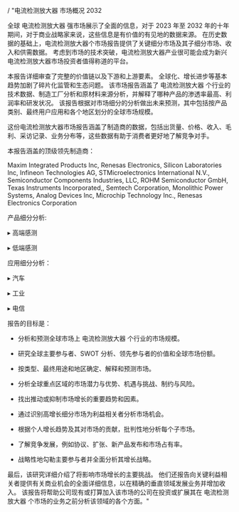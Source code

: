 / "电流检测放大器 市场概况 2032

全球 电流检测放大器 强市场展示了全面的信息，对于 2023 年至 2032 年的十年期间，对于商业战略家来说，这些信息是有价值的有见地的数据来源。 在历史数据的基础上，电流检测放大器个市场报告提供了关键细分市场及其子细分市场、收入和供需数据。 考虑到市场的技术突破，电流检测放大器产业很可能会成为新兴电流检测放大器市场投资者值得称道的平台。

本报告详细审查了完整的价值链以及下游和上游要素。 全球化、增长进步等基本趋势加剧了碎片化监管和生态问题。 该市场报告涵盖了 电流检测放大器 个行业的技术数据、制造工厂分析和原材料来源分析，并解释了哪种产品的渗透率最高、利润率和研发状况。 该报告根据对市场细分的分析做出未来预测，其中包括按产品类别、最终用户应用和各个地区划分的全球市场规模。

这份电流检测放大器市场报告涵盖了制造商的数据，包括出货量、价格、收入、毛利、采访记录、业务分布等，这些数据有助于消费者更好地了解竞争对手。

本报告涵盖的顶级领先制造商：

Maxim Integrated Products Inc, Renesas Electronics, Silicon Laboratories Inc, Infineon Technologies AG, STMicroelectronics International N.V., Semiconductor Components Industries, LLC, ROHM Semiconductor GmbH, Texas Instruments Incorporated,, Semtech Corporation, Monolithic Power Systems, Analog Devices Inc, Microchip Technology Inc., Renesas Electronics Corporation

产品细分分析:

▸ 高端感测

▸ 低端感测

应用细分分析：

▸ 汽车

▸ 工业

▸ 电信

报告的目标是：

- 分析和预测全球市场上 电流检测放大器 个行业的市场规模。

- 研究全球主要参与者、SWOT 分析、领先参与者的价值和全球市场份额。

- 按类型、最终用途和地区确定、解释和预测市场。

- 分析全球重点区域的市场潜力与优势、机遇与挑战、制约与风险。

- 找出推动或抑制市场增长的重要趋势和因素。

- 通过识别高增长细分市场为利益相关者分析市场机会。

- 根据个人增长趋势及其对市场的贡献，批判性地分析每个子市场。

- 了解竞争发展，例如协议、扩张、新产品发布和市场占有率。

- 战略性地勾勒主要参与者并全面分析其增长战略。

最后，该研究详细介绍了将影响市场增长的主要挑战。 他们还报告向关键利益相关者提供有关商业机会的全面详细信息，以在精确的垂直领域发展业务并增加收入。 该报告将帮助公司现有或打算加入该市场的公司在投资或扩展其在 电流检测放大器 个市场的业务之前分析该领域的各个方面。"

